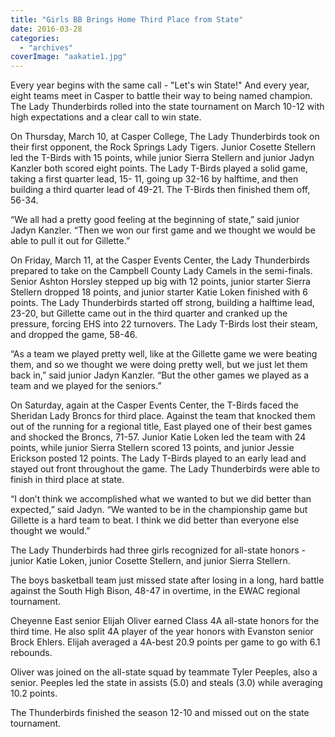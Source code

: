 ```yaml
---
title: "Girls BB Brings Home Third Place from State"
date: 2016-03-28
categories: 
  - "archives"
coverImage: "aakatie1.jpg"
---
```


Every year begins with the same call - "Let's win State!" And every year, eight teams meet in Casper to battle their way to being named champion. The Lady Thunderbirds rolled into the state tournament on March 10-12 with high expectations and a clear call to win state.

On Thursday, March 10, at Casper College, The Lady Thunderbirds took on their first opponent, the Rock Springs Lady Tigers. Junior Cosette Stellern led the T-Birds with 15 points, while junior Sierra Stellern and junior Jadyn Kanzler both scored eight points. The Lady T-Birds played a solid game, taking a first quarter lead, 15- 11, going up 32-16 by halftime, and then building a third quarter lead of 49-21. The T-Birds then finished them off, 56-34.

“We all had a pretty good feeling at the beginning of state,” said junior Jadyn Kanzler. “Then we won our first game and we thought we would be able to pull it out for Gillette.”

On Friday, March 11, at the Casper Events Center, the Lady Thunderbirds prepared to take on the Campbell County Lady Camels in the semi-finals. Senior Ashton Horsley stepped up big with 12 points, junior starter Sierra Stellern dropped 18 points, and junior starter Katie Loken finished with 6 points. The Lady Thunderbirds started off strong, building a halftime lead, 23-20, but Gillette came out in the third quarter and cranked up the pressure, forcing EHS into 22 turnovers. The Lady T-Birds lost their steam, and dropped the game, 58-46.

“As a team we played pretty well, like at the Gillette game we were beating them, and so we thought we were doing pretty well, but we just let them back in,” said junior Jadyn Kanzler. “But the other games we played as a team and we played for the seniors.”

On Saturday, again at the Casper Events Center, the T-Birds faced the Sheridan Lady Broncs for third place. Against the team that knocked them out of the running for a regional title, East played one of their best games and shocked the Broncs, 71-57. Junior Katie Loken led the team with 24 points, while junior Sierra Stellern scored 13 points, and junior Jessie Erickson posted 12 points. The Lady T-Birds played to an early lead and stayed out front throughout the game. The Lady Thunderbirds were able to finish in third place at state.

“I don’t think we accomplished what we wanted to but we did better than expected,” said Jadyn. “We wanted to be in the championship game but Gillette is a hard team to beat. I think we did better than everyone else thought we would.”

The Lady Thunderbirds had three girls recognized for all-state honors - junior Katie Loken, junior Cosette Stellern, and junior Sierra Stellern.

The boys basketball team just missed state after losing in a long, hard battle against the South High Bison, 48-47 in overtime, in the EWAC regional tournament.

Cheyenne East senior Elijah Oliver earned Class 4A all-state honors for the third time. He also split 4A player of the year honors with Evanston senior Brock Ehlers. Elijah averaged a 4A-best 20.9 points per game to go with 6.1 rebounds.

Oliver was joined on the all-state squad by teammate Tyler Peeples, also a senior. Peeples led the state in assists (5.0) and steals (3.0) while averaging 10.2 points.

The Thunderbirds finished the season 12-10 and missed out on the state tournament.
